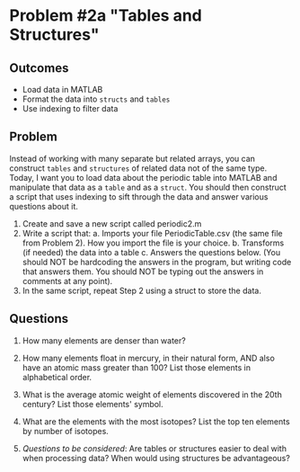 Problem \#2a "Tables and Structures" 
=======================

Outcomes 
--------

-   Load data in MATLAB
-   Format the data into `structs` and `tables`
-   Use indexing to filter data

Problem 
-------
Instead of working with many separate but related arrays, you can construct `tables` and `structures` of related data not of the same type. Today, I want you to load data about the periodic table into MATLAB and manipulate that data as a `table` and as a `struct`. You should then construct a script that uses indexing to sift through the data and answer various questions about it.

1. Create and save a new script called periodic2.m
1. Write a script that:
a. Imports your file PeriodicTable.csv (the same file from Problem 2). How you import the file is your choice.
b. Transforms (if needed) the data into a table
c. Answers the questions below. (You should NOT be hardcoding the answers in the program, but writing code that answers them. You should NOT be typing out the answers in comments at any point).
1. In the same script, repeat Step 2 using a struct to store the data.

Questions 
-------

1. How many elements are denser than water?

2. How many elements float in mercury, in their natural form, AND also have an atomic mass greater than 100? List those elements in alphabetical order.

3. What is the average atomic weight of elements discovered in the 20th century? List those elements' symbol.

3. What are the elements with the most isotopes? List the top ten elements by number of isotopes.

4. *Questions to be considered*: Are tables or structures easier to deal with when processing data? When would using structures be advantageous?


